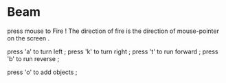 # Beam

press mouse to Fire ! The direction of fire is the direction of mouse-pointer on the screen . 

press 'a' to turn left ;
press 'k' to turn right ;
press 't' to run forward ;
press 'b' to run reverse ;

press 'o' to add objects ;
